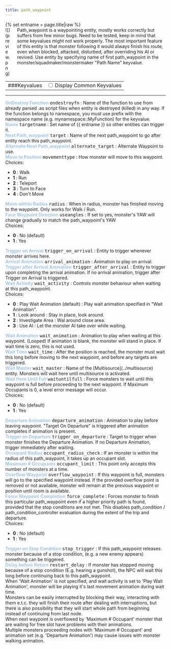 ```yaml
---
title: path_waypoint
---
```

<div>{% set entname = page.title|raw %}</div>
<div class="container previewimg">
<div class="columns">
<div class="imagepadding column col-auto" markdown="1">![](preview.png)</div>
<div class="column entityentry" markdown="1">Path_waypoint is a waypointing entity, mostly works correctly but suffers from few minor bugs. Need to be tested, keep in mind that some keyvalues might not work properly. The most important feature of this entity is that monster following it would always finish his route, even when blocked, attacked, disturbed, after overriding his AI or revived. Use entity by specifying name of first path_waypoint in the monster/squadmaker/monstermaker "Path Name" keyvalue.</div>
</div>
</div>
<div>
<table class="titletable">
<tbody>
<tr>
<td markdown="1">###Keyvalues</td>
<td class="titletablecheck" id="checkboxandlabel"><input type="checkbox" id="displaycommon"><label for="displaycommon"> Display Common Keyvalues</label></input></td>
</tr>
</tbody>
</table>
<hr>
<div class="entityentry commonkeys-checkbox" markdown="1">
<span style="color:#9fc5e8;"><b>OnDestroy Function</b></span> <kbd  class="tooltip" data-tooltip="string">ondestroyfn</kbd> :
Name of the function to use from already parsed .as script files when entity is destroyed (killed) in any way. If the function belongs to namespace, you must use prefix with the namespace name (e.g. mynamespace::MyFunction) for the keyvalue.
</div>
<div class="entityentry commonkeys-checkbox" markdown="1">
<span style="color:#9fc5e8;"><b>Name</b></span> <kbd  class="tooltip" data-tooltip="target_source">targetname</kbd> :
Set name of {{ entname }} so other entities can trigger it.
</div>
<div class="entityentry commonkeys-checkbox" markdown="1">
<span style="color:#9fc5e8;"><b>Next Path_waypoint</b></span> <kbd  class="tooltip" data-tooltip="target_destination">target</kbd> :
Name of the next path_waypoint to go after entity reach this path_waypoint.
</div>
<div class="entityentry" markdown="1">
<span style="color:#9fc5e8;"><b>Alternate Next Path_waypoint</b></span> <kbd  class="tooltip" data-tooltip="target_destination">alternate_target</kbd> :
Alternate Waypoint to use.
</div>
<div class="entityentry" markdown="1">
<span style="color:#9fc5e8;"><b>Move to Position</b></span> <kbd  class="tooltip" data-tooltip="Choices">movementtype</kbd> :
How monster will move to this waypoint.
<div class="accordion">
<input type="checkbox" id="accordion-1" name="accordion-checkbox" hidden>
<label class="accordion-header" for="accordion-1">
<i class="icon icon-arrow-right mr-1"></i>
Choices:
</label>
<div class="accordion-body">
<ul>
<li><b>0 </b> : Walk</li>
<li><b>1 </b> : Run</li>
<li><b>2 </b> : Teleport</li>
<li><b>3 </b> : Turn to Face</li>
<li><b>4 </b> : Don't Move</li>
</ul>
</div>
</div>
</div>
<div class="entityentry" markdown="1">
<span style="color:#9fc5e8;"><b>Move within Radius</b></span> <kbd  class="tooltip" data-tooltip="integer">radius</kbd> :
When in radius, monster has finished moving to the waypoint. Only works for Walk / Run.
</div>
<div class="entityentry" markdown="1">
<span style="color:#9fc5e8;"><b>Face Waypoint Direction</b></span> <kbd  class="tooltip" data-tooltip="choices">useangles</kbd> :
If set to yes, monster's YAW will change gradually to match the path_waypoint's YAW
<div class="accordion">
<input type="checkbox" id="accordion-2" name="accordion-checkbox" hidden>
<label class="accordion-header" for="accordion-2">
<i class="icon icon-arrow-right mr-1"></i>
Choices:
</label>
<div class="accordion-body">
<ul>
<li><b>0 </b> : No (default)</li>
<li><b>1 </b> : Yes</li>
</ul>
</div>
</div>
</div>
<div class="entityentry" markdown="1">
<span style="color:#9fc5e8;"><b>Trigger on Arrival</b></span> <kbd  class="tooltip" data-tooltip="target_destination">trigger_on_arrival</kbd> :
Entity to trigger whenever monster arrives here.
</div>
<div class="entityentry" markdown="1">
<span style="color:#9fc5e8;"><b>Arrival Animation</b></span> <kbd  class="tooltip" data-tooltip="string">arrival_animation</kbd> :
Animation to play on arrival.
</div>
<div class="entityentry" markdown="1">
<span style="color:#9fc5e8;"><b>Trigger after Arrival Animation</b></span> <kbd  class="tooltip" data-tooltip="target_destination">trigger_after_arrival</kbd> :
Entity to trigger upon completing the arrival animation. If no arrival animation, trigger after Trigger on Arrival is triggered.
</div>
<div class="entityentry" markdown="1">
<span style="color:#9fc5e8;"><b>Wait Activity</b></span> <kbd  class="tooltip" data-tooltip="Choices">wait_activity</kbd> :
Controls monster behaviour when waiting at this path_waypoint.
<div class="accordion">
<input type="checkbox" id="accordion-3" name="accordion-checkbox" hidden>
<label class="accordion-header" for="accordion-3">
<i class="icon icon-arrow-right mr-1"></i>
Choices:
</label>
<div class="accordion-body">
<ul>
<li><b>0 </b> : Play Wait Animation (default) : Play wait animation specified in "Wait Animation".</li>
<li><b>1 </b> : Look around : Stay in place, look around.</li>
<li><b>2 </b> : Investigate Area : Wal around close area.</li>
<li><b>3 </b> : Use AI : Let the monster AI take over while waiting.</li>
</ul>
</div>
</div>
</div>
<div class="entityentry" markdown="1">
<span style="color:#9fc5e8;"><b>Wait Animation</b></span> <kbd  class="tooltip" data-tooltip="string">wait_animation</kbd> :
Animation to play when waiting at this waypoint. (Looped) If animation is blank, the monster will stand in place. If wait time is zero, this is not used.
</div>
<div class="entityentry" markdown="1">
<span style="color:#9fc5e8;"><b>Wait Time</b></span> <kbd  class="tooltip" data-tooltip="integer">wait_time</kbd> :
After the position is reached, the monster must wait this long before moving to the next waypoint, and before any targets are triggered.
</div>
<div class="entityentry" markdown="1">
<span style="color:#9fc5e8;"><b>Wait Master</b></span> <kbd  class="tooltip" data-tooltip="string">wait_master</kbd> :
Name of the [Multisource](../multisource) entity. Monsters will wait here until multisource is activated.
</div>
<div class="entityentry" markdown="1">
<span style="color:#9fc5e8;"><b>Wait Here Until Full</b></span> <kbd  class="tooltip" data-tooltip="choices">waituntilfull</kbd> :
Force monsters to wait until this waypoint is full before proceeding to the next waypoint. If Maximum Occupants is 0, a level error message will occur.
<div class="accordion">
<input type="checkbox" id="accordion-4" name="accordion-checkbox" hidden>
<label class="accordion-header" for="accordion-4">
<i class="icon icon-arrow-right mr-1"></i>
Choices:
</label>
<div class="accordion-body">
<ul>
<li><b>0 </b> : No (default)</li>
<li><b>1 </b> : Yes</li>
</ul>
</div>
</div>
</div>
<div class="entityentry" markdown="1">
<span style="color:#9fc5e8;"><b>Departure Animation</b></span> <kbd  class="tooltip" data-tooltip="string">departure_animation</kbd> :
Animation to play before leaving waypoint. "Target On Departure" is triggered after animation completes if animation is present.
</div>
<div class="entityentry" markdown="1">
<span style="color:#9fc5e8;"><b>Trigger on Departure</b></span> <kbd  class="tooltip" data-tooltip="target_destination">trigger_on_departure</kbd> :
Target to trigger when monster finishes the Departure Animation. If no Departure Animation, trigger immediately after waiting.
</div>
<div class="entityentry" markdown="1">
<span style="color:#9fc5e8;"><b>Occupant Radius</b></span> <kbd  class="tooltip" data-tooltip="integer">occupant_radius_check</kbd> :
If an monster is within the radius of this path_waypoint, it takes up an occupant slot.
</div>
<div class="entityentry" markdown="1">
<span style="color:#9fc5e8;"><b>Maximum # Occupants</b></span> <kbd  class="tooltip" data-tooltip="integer">occupant_limit</kbd> :
This point only accepts this number of monsters at a time.
</div>
<div class="entityentry" markdown="1">
<span style="color:#9fc5e8;"><b>Overflow Waypoint</b></span> <kbd  class="tooltip" data-tooltip="string">overflow_waypoint</kbd> :
If this waypoint is full, monsters will go to the specified waypoint instead. If the provided overflow point is removed or not available, monster will remain at the previous waypoint or position until room is available.
</div>
<div class="entityentry" markdown="1">
<span style="color:#9fc5e8;"><b>Force Waypoint Completion</b></span> <kbd  class="tooltip" data-tooltip="Choices">force_complete</kbd> :
Forces monster to finish this particular path_waypoint even if a higher priority path is found, provided that the stop conditions are not met. This disables path_condition / path_condition_controller evaluation during the extent of the trip and departure.
<div class="accordion">
<input type="checkbox" id="accordion-5" name="accordion-checkbox" hidden>
<label class="accordion-header" for="accordion-5">
<i class="icon icon-arrow-right mr-1"></i>
Choices:
</label>
<div class="accordion-body">
<ul>
<li><b>0 </b> : No (default)</li>
<li><b>1 </b> : Yes</li>
</ul>
</div>
</div>
</div>
<div class="entityentry" markdown="1">
<span style="color:#9fc5e8;"><b>Trigger on Stop Condition</b></span> <kbd  class="tooltip" data-tooltip="string">stop_trigger</kbd> :
If this path_waypoint releases monster because of a stop condition, (e.g. a new enemy appears) something can be triggered.
</div>
<div class="entityentry" markdown="1">
<span style="color:#9fc5e8;"><b>Delay before Return</b></span> <kbd  class="tooltip" data-tooltip="integer">restart_delay</kbd> :
If monster has stopped moving because of a stop condition (E.g. hearing a gunshot), the NPC will wait this long before continuing back to this path_waypoint.
</div>
</div>
<div class="notices red" markdown="1">When 'Wait Animation' is not specified, and wait activity is set to 'Play Wait Animation', monster will be playing it's last movement animation during wait time.</div>
<div class="notices red" markdown="1">Monsters can be easily interrupted by blocking their way, interacting with them e.t.c. they will finish their route after dealing with interruptions, but there is also possibility that they will start whole path from beginning instead of continuing from last node.</div>
<div class="notices red" markdown="1">When next waypoint is overflowed by 'Maximum # Occupant' monster that are waiting for free slot have problems with their animations.</div>
<div class="notices red" markdown="1">Multiple monsters proceeding nodes with 'Maximum # Occupant' and animation set (e.g. 'Departure Animation') may cause issues with monster walking animation.</div>
